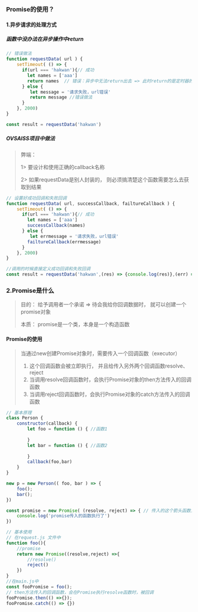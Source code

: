### Promise的使用？

#### 1.异步请求的处理方式

##### 函数中没办法在异步操作中return

~~~js
// 错误做法
function requestData( url ) {
	setTimeout( () => {
	  if(url === 'hakwan'){// 成功
	  	let names = ['aaa']
	  	return names  // 错误：异步中无法return出去 => 此时return的是定时器的值
	  } else {
	  	 let message = '请求失败，url错误'
	  	 return message //错误做法
	  }
	}, 2000)
}

const result = requestData('hakwan')
~~~

##### OVSAISS项目中做法

> 弊端：
>
> 1> 要设计和使用正确的callback名称
>
> 2> 如果requestData是别人封装的， 则必须搞清楚这个函数需要怎么去获取到结果

~~~~js
// 设置好成功回调和失败回调
function requestData( url, successCallback, failtureCallback ) {
	setTimeout( () => {
	  if(url === 'hakwan'){// 成功
	  	let names = ['aaa']
	  	successCallback(names)
	  } else {
	  	 let errmessage = '请求失败，url错误'
	  	failtureCallback(errmessage)
	  }
	}, 2000)
}

//调用的时候直接定义成功回调和失败回调
const result = requestData('hakwan',(res) => {console.log(res)},(err) => {console.log(err)})
~~~~



### 2.Promise是什么

> 目的： 给予调用者一个承诺 => 待会我给你回调数据时， 就可以创建一个promise对象
>
> 本质： promise是一个类，本身是一个构造函数

#### Promise的使用

> 当通过new创建Promise对象时，需要传入一个回调函数（executor）
>
> 1. 这个回调函数会被立即执行， 并且给传入另外两个回调函数resolve、reject
> 2. 当调用resolve回调函数时，会执行Promise对象的then方法传入的回调函数
> 3. 当调用reject回调函数时，会执行Promise对象的catch方法传入的回调函数

~~~js
// 基本原理
class Person {
    constructor(callback) {
        let foo = function () { //函数1
            
        }
        let bar = function () { //函数2
            
        }
        callback(foo,bar)
    }
}

new p = new Person(( foo, bar ) => {
    foo();
    bar();
})

const promise = new Promise( (resolve, reject) => { // 传入的这个箭头函数，称之为executor
    console.log('promise传入的函数执行了')
})
~~~

~~~js
// 基本使用
// 在request.js 文件中
function foo(){
    //promise
    return new Promise((resolve,reject) =>{
        //resolve()
        reject()
    })
}
//在main.js中
const fooPromise = foo();
// then方法传入的回调函数，会在Promise执行resolve函数时，被回调
fooPromise.then(() =>{});
fooPromise.catch(() => {})
~~~

